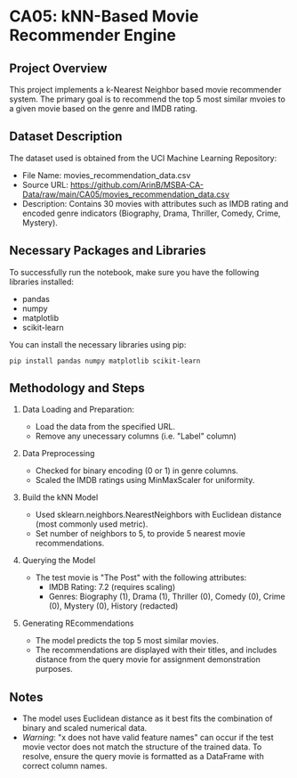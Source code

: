 # CA05: kNN-Based Movie Recommender Engine

## Project Overview
This project implements a k-Nearest Neighbor based movie recommender system. The primary goal is to recommend the top 5 most similar mvoies to a given movie based on the genre and IMDB rating.

## Dataset Description
The dataset used is obtained from the UCI Machine Learning Repository:

- File Name: movies_recommendation_data.csv
- Source URL:
  https://github.com/ArinB/MSBA-CA-Data/raw/main/CA05/movies_recommendation_data.csv
- Description: Contains 30 movies with attributes such as IMDB rating and encoded genre indicators (Biography, Drama, Thriller, Comedy, Crime, Mystery).

## Necessary Packages and Libraries
To successfully run the notebook, make sure you have the following libraries installed:
- pandas
- numpy
- matplotlib
- scikit-learn

You can install the necessary libraries using pip:
```
pip install pandas numpy matplotlib scikit-learn
```

## Methodology and Steps
1. Data Loading and Preparation:
    - Load the data from the specified URL.
    - Remove any unecessary columns (i.e. "Label" column)

2. Data Preprocessing
    - Checked for binary encoding (0 or 1) in genre columns.
    - Scaled the IMDB ratings using MinMaxScaler for uniformity.

3. Build the kNN Model
    - Used sklearn.neighbors.NearestNeighbors with Euclidean distance (most commonly used metric).
    - Set number of neighbors to 5, to provide 5 nearest movie recommendations. 

4. Querying the Model
    - The test movie is "The Post" with the following attributes: 
        - IMDB Rating: 7.2 (requires scaling)
        - Genres: Biography (1), Drama (1), Thriller (0), Comedy (0), Crime (0), Mystery (0), History (redacted)

5. Generating REcommendations 
    - The model predicts the top 5 most similar movies. 
    - The recommendations are displayed with their titles, and includes distance from the query movie for assignment demonstration purposes. 

## Notes
- The model uses Euclidean distance as it best fits the combination of binary and scaled numerical data. 
- *Warning*: "x does not have valid feature names" can occur if the test movie vector does not match the structure of the trained data. To resolve, ensure the query movie is formatted as a DataFrame with correct column names. 
